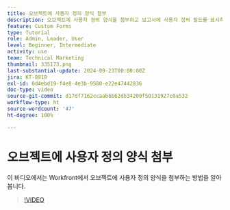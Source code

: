 ```yaml
---
title: 오브젝트에 사용자 정의 양식 첨부
description: 오브젝트에 사용자 정의 양식을 첨부하고 보고서에 사용자 정의 필드를 표시하는 방법을 알아봅니다.
feature: Custom Forms
type: Tutorial
role: Admin, Leader, User
level: Beginner, Intermediate
activity: use
team: Technical Marketing
thumbnail: 335173.png
last-substantial-update: 2024-09-23T00:00:00Z
jira: KT-8910
exl-id: 0d4ebd19-f4e8-4e3b-9580-e22e47442836
doc-type: video
source-git-commit: d17df7162ccaab6b62db34209f50131927c0a532
workflow-type: ht
source-wordcount: '47'
ht-degree: 100%

---
```


# 오브젝트에 사용자 정의 양식 첨부

이 비디오에서는 Workfront에서 오브젝트에 사용자 정의 양식을 첨부하는 방법을 알아봅니다.

>[!VIDEO](https://video.tv.adobe.com/v/3431636/?quality=12&learn=on&enablevpops&captions=kor)
